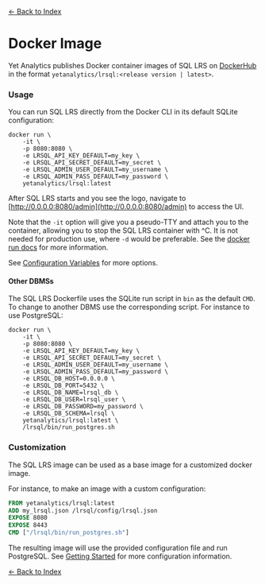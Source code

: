 [<- Back to Index](index.md)

# Docker Image

Yet Analytics publishes Docker container images of SQL LRS on [DockerHub](https://hub.docker.com/repository/docker/yetanalytics/lrsql) in the format `yetanalytics/lrsql:<release version | latest>`.

### Usage

You can run SQL LRS directly from the Docker CLI in its default SQLite configuration:

``` shell
docker run \
    -it \
    -p 8080:8080 \
    -e LRSQL_API_KEY_DEFAULT=my_key \
    -e LRSQL_API_SECRET_DEFAULT=my_secret \
    -e LRSQL_ADMIN_USER_DEFAULT=my_username \
    -e LRSQL_ADMIN_PASS_DEFAULT=my_password \
    yetanalytics/lrsql:latest
```

After SQL LRS starts and you see the logo, navigate to [http://0.0.0.0:8080/admin](http://0.0.0.0:8080/admin) to access the UI.

Note that the `-it` option will give you a pseudo-TTY and attach you to the container, allowing you to stop the SQL LRS container with ^C. It is not needed for production use, where `-d` would be preferable. See the [docker run docs](https://docs.docker.com/engine/reference/commandline/run/) for more information.

See [Configuration Variables](env_vars.md) for more options.

#### Other DBMSs

The SQL LRS Dockerfile uses the SQLite run script in `bin` as the default `CMD`. To change to another DBMS use the corresponding script. For instance to use PostgreSQL:

``` shell
docker run \
    -it \
    -p 8080:8080 \
    -e LRSQL_API_KEY_DEFAULT=my_key \
    -e LRSQL_API_SECRET_DEFAULT=my_secret \
    -e LRSQL_ADMIN_USER_DEFAULT=my_username \
    -e LRSQL_ADMIN_PASS_DEFAULT=my_password \
    -e LRSQL_DB_HOST=0.0.0.0 \
    -e LRSQL_DB_PORT=5432 \
    -e LRSQL_DB_NAME=lrsql_db \
    -e LRSQL_DB_USER=lrsql_user \
    -e LRSQL_DB_PASSWORD=my_password \
    -e LRSQL_DB_SCHEMA=lrsql \
    yetanalytics/lrsql:latest \
    /lrsql/bin/run_postgres.sh
```

### Customization

The SQL LRS image can be used as a base image for a customized docker image.

For instance, to make an image with a custom configuration:

``` dockerfile
FROM yetanalytics/lrsql:latest
ADD my_lrsql.json /lrsql/config/lrsql.json
EXPOSE 8080
EXPOSE 8443
CMD ["/lrsql/bin/run_postgres.sh"]
```

The resulting image will use the provided configuration file and run PostgreSQL. See [Getting Started](startup.md) for more configuration information.

[<- Back to Index](index.md)
